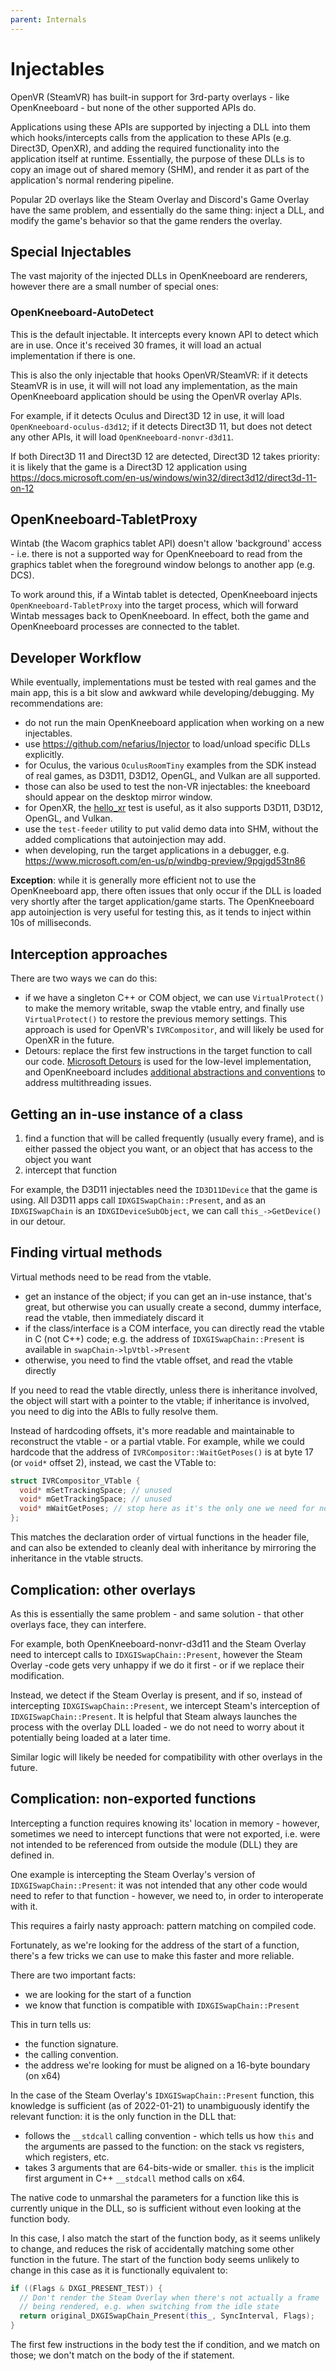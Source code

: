 ```yaml
---
parent: Internals
---
```


# Injectables

OpenVR (SteamVR) has built-in support for 3rd-party overlays - like
OpenKneeboard - but none of the other supported APIs do.

Applications using these APIs are supported by injecting a DLL into them which
hooks/intercepts calls from the application to these APIs (e.g. Direct3D,
OpenXR), and adding the required functionality into the application itself at
runtime. Essentially, the purpose of these DLLs is to copy an image out of
shared memory (SHM), and render it as part of the application's normal rendering
pipeline.

Popular 2D overlays like the Steam Overlay and Discord's Game Overlay have the
same problem, and essentially do the same thing: inject a DLL, and modify the
game's behavior so that the game renders the overlay.

## Special Injectables

The vast majority of the injected DLLs in OpenKneeboard are renderers, however
there are a small number of special ones:

### OpenKneeboard-AutoDetect

This is the default injectable. It intercepts every known API to detect which are in use. Once it's received 30 frames, it will load an actual implementation if there is one.

This is also the only injectable that hooks OpenVR/SteamVR: if it
detects SteamVR is in use, it will will not load any implementation, as the main OpenKneeboard application should be using the OpenVR overlay APIs.

For example, if it detects Oculus and Direct3D 12 in use, it will load `OpenKneeboard-oculus-d3d12`; if it detects Direct3D 11, but does not detect any other APIs, it will load `OpenKneeboard-nonvr-d3d11`.

If both Direct3D 11 and Direct3D 12 are detected, Direct3D 12 takes priority: it is likely that the game is a Direct3D 12 application using https://docs.microsoft.com/en-us/windows/win32/direct3d12/direct3d-11-on-12

## OpenKneeboard-TabletProxy

Wintab (the Wacom graphics tablet API) doesn't allow 'background' access - i.e.
there is not a supported way for OpenKneeboard to read from the graphics tablet
when the foreground window belongs to another app (e.g. DCS).

To work around this, if a Wintab tablet is detected, OpenKneeboard injects
`OpenKneeboard-TabletProxy` into the target process, which will forward Wintab
messages back to OpenKneeboard. In effect, both the game and OpenKneeboard
processes are connected to the tablet.

## Developer Workflow

While eventually, implementations must be tested with real games and the main
app, this is a bit slow and awkward while developing/debugging. My
recommendations are:

- do not run the main OpenKneeboard application when working on a new injectables.
- use https://github.com/nefarius/Injector to load/unload specific DLLs
  explicitly.
- for Oculus, the various `OculusRoomTiny` examples from the SDK instead of
  real games, as D3D11, D3D12, OpenGL, and Vulkan are all supported.
- those can also be used to test the non-VR injectables: the kneeboard should
  appear on the desktop mirror window.
- for OpenXR, the [hello_xr](https://github.com/KhronosGroup/OpenXR-SDK-Source/tree/master/src/tests/hello_xr)
  test is useful, as it also supports D3D11, D3D12, OpenGL, and Vulkan.
- use the `test-feeder` utility to put valid demo data into SHM, without the
  added complications that autoinjection may add.
- when developing, run the target applications in a debugger, e.g. https://www.microsoft.com/en-us/p/windbg-preview/9pgjgd53tn86

**Exception**: while it is generally more efficient not to use the
OpenKneeboard app, there often issues that only occur if the DLL is loaded
very shortly after the target application/game starts. The OpenKneeboard app
autoinjection is very useful for testing this, as it tends to inject within
10s of milliseconds.

## Interception approaches

There are two ways we can do this:
- if we have a singleton C++ or COM object, we can use `VirtualProtect()` to
  make the memory writable, swap the vtable entry, and finally use
  `VirtualProtect()` to restore the previous memory settings. This approach
  is used for OpenVR's `IVRCompositor`, and will likely be used for
  OpenXR in the future.
- Detours: replace the first few instructions in the target function to call
  our code. [Microsoft Detours](https://github.com/microsoft/Detours)
  is used for the low-level implementation, and OpenKneeboard includes
  [additional abstractions and conventions](detours-and-hooks.md) to address
  multithreading issues.

## Getting an in-use instance of a class

1. find a function that will be called frequently (usually every frame), and
   is either passed the object you want, or an object that has access to the
   object you want
2. intercept that function

For example, the D3D11 injectables need the `ID3D11Device` that the game
is using. All D3D11 apps call `IDXGISwapChain::Present`, and as an
`IDXGISwapChain` is an `IDXGIDeviceSubObject`, we can call `this_->GetDevice()`
in our detour.

## Finding virtual methods

Virtual methods need to be read from the vtable.

* get an instance of the object; if you can get an in-use instance, that's
  great, but otherwise you can usually create a second, dummy interface, read
  the vtable, then immediately discard it
* if the class/interface is a COM interface, you can directly read the vtable
  in C (not C++) code; e.g. the address of `IDXGISwapChain::Present` is
  available in `swapChain->lpVtbl->Present`
* otherwise, you need to find the vtable offset, and read the vtable directly

If you need to read the vtable directly, unless there is inheritance involved,
the object will start with a pointer to the vtable; if inheritance is involved,
you need to dig into the ABIs to fully resolve them.

Instead of hardcoding offsets, it's more readable and maintainable to
reconstruct the vtable - or a partial vtable. For example, while we could hardcode
that the address of `IVRCompositor::WaitGetPoses()` is at byte 17 (or `void*`
offset 2), instead, we cast the VTable to:

```C++
struct IVRCompositor_VTable {
  void* mSetTrackingSpace; // unused
  void* mGetTrackingSpace; // unused
  void* mWaitGetPoses; // stop here as it's the only one we need for now
};
```

This matches the declaration order of virtual functions in the header file,
and can also be extended to cleanly deal with inheritance by mirroring
the inheritance in the vtable structs.

## Complication: other overlays

As this is essentially the same problem - and same solution - that other
overlays face, they can interfere.

For example, both OpenKneeboard-nonvr-d3d11 and the Steam Overlay need to
intercept calls to `IDXGISwapChain::Present`, however the Steam Overlay -code
gets very unhappy if we do it first - or if we replace their modification.

Instead, we detect if the Steam Overlay is present, and if so, instead of
intercepting `IDXGISwapChain::Present`, we intercept Steam's interception of
`IDXGISwapChain::Present`. It is helpful that Steam always launches the process
with the overlay DLL loaded - we do not need to worry about it potentially
being loaded at a later time.

Similar logic will likely be needed for compatibility with other overlays in
the future.

## Complication: non-exported functions

Intercepting a function requires knowing its' location in memory - however,
sometimes we need to intercept functions that were not exported, i.e. were not
intended to be referenced from outside the module (DLL) they are defined in.

One example is intercepting the Steam Overlay's version of
`IDXGISwapChain::Present`: it was not intended that any other code would need
to refer to that function - however, we need to, in order to interoperate with
it.

This requires a fairly nasty approach: pattern matching on compiled code.

Fortunately, as we're looking for the address of the start of a function,
there's a few tricks we can use to make this faster and more reliable.

There are two important facts:

- we are looking for the start of a function
- we know that function is compatible with `IDXGISwapChain::Present`

This in turn tells us:

- the function signature.
- the calling convention.
- the address we're looking for must be aligned on a 16-byte boundary (on x64)

In the case of the Steam Overlay's `IDXGISwapChain::Present` function, this
knowledge is sufficient (as of 2022-01-21) to unambiguously identify the
relevant function: it is the only function in the DLL that:

- follows the `__stdcall` calling convention - which tells us how `this`
  and the arguments are passed to the function: on the stack vs registers,
  which registers, etc.
- takes 3 arguments that are 64-bits-wide or smaller. `this` is the implicit
  first argument in C++ `__stdcall` method calls on x64.

The native code to unmarshal the parameters for a function like this is currently
unique in the DLL, so is sufficient without even looking at the function body.

In this case, I also match the start of the function body, as it seems unlikely
to change, and reduces the risk of accidentally matching some other function
in the future. The start of the function body seems unlikely to change in this
case as it is functionally equivalent to:

```C++
if ((Flags & DXGI_PRESENT_TEST)) {
  // Don't render the Steam Overlay when there's not actually a frame
  // being rendered, e.g. when switching from the idle state
  return original_DXGISwapChain_Present(this_, SyncInterval, Flags);
}
```

The first few instructions in the body test the if condition, and we match
on those; we don't match on the body of the if statement.
